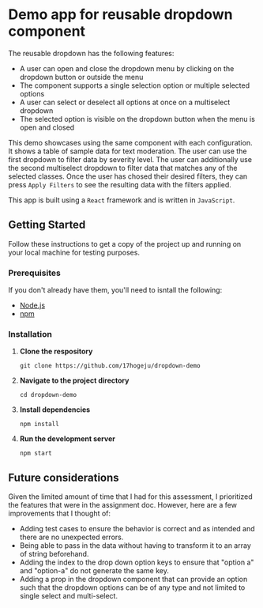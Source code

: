 # Demo app for reusable dropdown component

The reusable dropdown has the following features:
- A user can open and close the dropdown menu by clicking on the dropdown button or outside the menu
- The component supports a single selection option or multiple selected options
- A user can select or deselect all options at once on a multiselect dropdown
- The selected option is visible on the dropdown button when the menu is open and closed


This demo showcases using the same component with each configuration. It shows a table of sample data for text moderation. The user can use the first dropdown to filter data by severity level. The user can additionally use the second multiselect dropdown to filter data that matches any of the selected classes. Once the user has chosed their desired filters, they can press `Apply Filters` to see the resulting data with the filters applied.



This app is built using a `React` framework and is written in `JavaScript`.

## Getting Started

Follow these instructions to get a copy of the project up and running on your local machine for testing purposes.

### Prerequisites
If you don't already have them, you'll need to isntall the following:
- [Node.js](https://nodejs.org/en/download/current)
- [npm](https://docs.npmjs.com/downloading-and-installing-node-js-and-npm)


### Installation

1. **Clone the respository**
    ```
    git clone https://github.com/17hogeju/dropdown-demo
    ```
2. **Navigate to the project directory**
    ```
    cd dropdown-demo
    ```
3. **Install dependencies**
    ```
    npm install
    ```
4. **Run the development server**
    ```
    npm start
    ```

## Future considerations

Given the limited amount of time that I had for this assessment, I prioritized the features that were in the assignment doc. However, here are a few improvements that I thought of:
- Adding test cases to ensure the behavior is correct and as intended and there are no unexpected errors.
- Being able to pass in the data without having to transform it to an array of string beforehand.
- Adding the index to the drop down option keys to ensure that "option a" and "option-a" do not generate the same key.
- Adding a prop in the dropdown component that can provide an option such that the dropdown options can be of any type and not limited to single select and multi-select.
